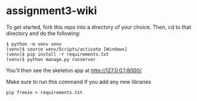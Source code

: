 # assignment3-wiki

To get started, fork this repo into a directory of your choice. Then, cd to that directory and do the following:
```
$ python -m venv venv
(venv)$ source venv/Scripts/activate [Windows]
(venv)$ pip install -r requirements.txt
(venv)$ python manage.py runserver
```
You'll then see the skeleton app at http://127.0.0.1:8000/

Make sure to run this command if you add any new libraries
```
pip freeze > requirements.txt
```
